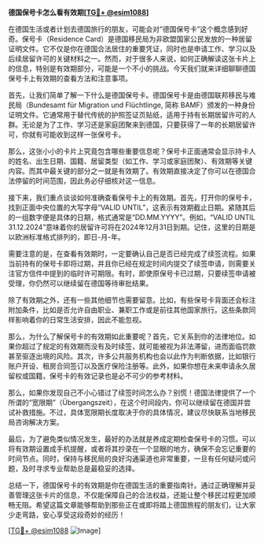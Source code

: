 **德国保号卡怎么看有效期[[TG💪+ @esim1088](https://t.me/s/esim1088)]**

在德国生活或者计划去德国旅行的朋友，可能会对“德国保号卡”这个概念感到好奇。保号卡（Residence Card）是德国移民局为非欧盟国家公民发放的一种居留证明文件。它不仅是你在德国合法居住的重要凭证，同时也是申请工作、学习以及后续居留许可的关键材料之一。然而，对于很多人来说，如何正确解读这张卡片上的信息，特别是有效期部分，可能是一个不小的挑战。今天我们就来详细聊聊德国保号卡上有效期的查看方法和注意事项。

首先，让我们简单了解一下什么是德国保号卡。德国保号卡是由德国联邦移民与难民局（Bundesamt für Migration und Flüchtlinge, 简称 BAMF）颁发的一种身份证明文件。它通常用于替代传统的护照签证页贴纸，适用于持有长期居留许可的人群。无论是为了工作、学习还是家庭团聚来到德国，只要获得了一年的长期居留许可，你就有可能收到这样一张保号卡。

那么，这张小小的卡片上究竟包含哪些重要信息呢？保号卡正面通常会显示持卡人的姓名、出生日期、国籍、居留类型（如工作、学习或家庭团聚）、有效期等关键内容。而其中最关键的部分之一就是有效期了。有效期直接决定了你可以在德国合法停留的时间范围，因此务必仔细核对这一信息。

接下来，我们重点谈谈如何准确查看保号卡上的有效期。首先，打开你的保号卡，找到正面中央位置的大写字母“VALID UNTIL”，这表示有效期截止日期。紧随其后的一组数字便是具体的日期，格式通常是“DD.MM.YYYY”。例如，“VALID UNTIL 31.12.2024”意味着你的居留许可将在2024年12月31日到期。记住，这里的日期是以欧洲标准格式排列的，即日-月-年。

需要注意的是，在查看有效期时，一定要确认自己是否已经完成了续签流程。如果当前持有的保号卡即将过期，并且你已经在规定时间内提交了续签申请，则需要关注官方信件中提到的临时许可期限。有时，即使原保号卡已过期，只要续签申请被受理，你仍然可以继续留在德国等待审批结果。

除了有效期之外，还有一些其他细节也需要留意。比如，有些保号卡背面还会标注附加条件，比如是否允许自由职业、兼职工作或是前往其他国家旅行。这些条款同样影响着你的日常生活安排，因此不能忽视。

那么，为什么了解保号卡的有效期如此重要呢？首先，它关系到你的法律地位。如果你超过了规定的有效期而没有及时续签，就可能被视为非法滞留，进而面临罚款甚至驱逐出境的风险。其次，许多公共服务机构也会以此作为判断依据，比如银行账户开设、租房合同签订以及医疗保险注册等。此外，如果你想在未来申请永久居留权或国籍，保号卡的有效记录也是必不可少的参考材料。

那么，如果你发现自己不小心错过了续签时间怎么办？别慌！德国法律提供了一个所谓的“宽限期”（Übergangszeit），在这个时间段内，你可以继续留在德国并尝试补救措施。不过，具体宽限期长度取决于你的具体情况，建议尽快联系当地移民局咨询解决方案。

最后，为了避免类似情况发生，最好的办法就是养成定期检查保号卡的习惯。可以将有效期设置成手机提醒，或者将其抄录在一个显眼的地方，确保不会忘记重要的时间节点。同时，保持与移民局的良好沟通渠道也非常重要，一旦有任何疑问或问题，及时寻求专业帮助总是最稳妥的选择。

总结一下，德国保号卡的有效期是你在德国生活的重要指南针。通过正确理解并妥善管理这张卡片的信息，不仅能保障自己的合法权益，还能让整个移民过程更加顺畅无阻。希望这篇文章能够帮助到那些正在或即将踏上德国旅程的朋友们，让大家少走弯路，安心享受这段奇妙的经历！

[[TG💪+ @esim1088](https://t.me/s/esim1088) ![Image](https://i.postimg.cc/4NQfJmqS/Snipaste-2025-05-13-00-14-12.png)]